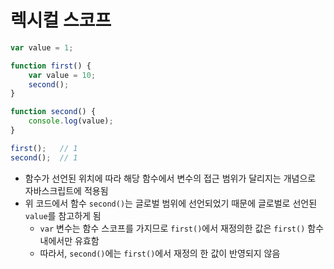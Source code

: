 # 렉시컬 스코프

```js
var value = 1;

function first() {
	var value = 10;
	second();
}

function second() {
	console.log(value);
}

first();   // 1
second();  // 1
```

* 함수가 선언된 위치에 따라 해당 함수에서 변수의 접근 범위가 달리지는 개념으로 자바스크립트에 적용됨
* 위 코드에서 함수 `second()`는 글로벌 범위에 선언되었기 때문에 글로벌로 선언된 `value`를 참고하게 됨
	* `var` 변수는 함수 스코프를 가지므로 `first()`에서 재정의한 값은 `first()` 함수 내에서만 유효함
	* 따라서, `second()`에는 `first()`에서 재정의 한 값이 반영되지 않음